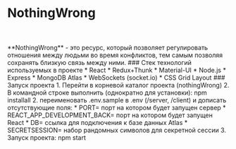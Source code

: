 # NothingWrong
<br/>
<br/>
**NothingWrong** - это ресурс, который позволяет регулировать отношения между людьми во время конфликтов, тем самым позволяя сохранять близкую связь между ними.
### Стек технологий используемых в проекте
* React
* Redux+Thunk
* Material-UI
* Node.js
* Express
* MongoDB Atlas
* WebSockets (socket.io)
* CSS Grid Layout
### Запуск проекта
1. Перейти в корневой каталог проекта (nothingWrong)
2. В командной строке выполнить (однократно для установки): npm installall
2. переименовать .env.sample в .env (/server, /client) и дописать отсутствующие поля:
* PORT= порт на котором будет запущен сервер
* REACT_APP_DEVELOPMENT_BACK= порт на котором будет запущен React
* DB= ссылка для подключения к базе данных Atlas
* SECRETSESSION= набор рандомных символов для секретной сессии
3. Запуск проекта: npm start
